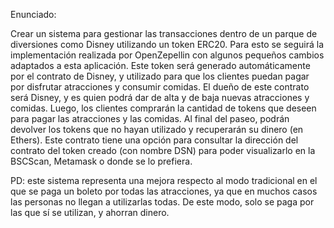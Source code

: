 Enunciado:

Crear un sistema para gestionar las transacciones dentro de un parque de diversiones como Disney utilizando un 
token ERC20. Para esto se seguirá la implementación realizada por OpenZepellin con algunos pequeños cambios adaptados a esta
aplicación. 
Este token será generado automáticamente por el contrato de Disney, y utilizado para que los clientes puedan pagar por 
disfrutar atracciones y consumir comidas.
El dueño de este contrato será Disney, y es quien podrá dar de alta y de baja nuevas atracciones y comidas. Luego, 
los clientes comprarán la cantidad de tokens que deseen para pagar las atracciones y las comidas. Al final del paseo, 
podrán devolver los tokens que no hayan utilizado y recuperarán su dinero (en Ethers).
Este contrato tiene una opción para consultar la dirección del contrato del token creado (con nombre DSN) para poder
visualizarlo en la BSCScan, Metamask o donde se lo prefiera.

PD: este sistema representa una mejora respecto al modo tradicional en el que se paga un boleto por todas las atracciones, 
ya que en muchos casos las personas no llegan a utilizarlas todas. De este modo, solo se paga por las que sí se utilizan,
y ahorran dinero.
